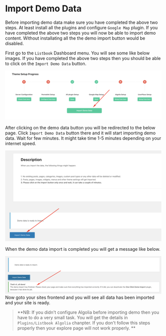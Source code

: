 # Import Demo Data

Before importing demo data make sure you have completed the above two steps. At least install all the plugins and configure `Google Map` plugin. If you have completed the above two steps you will now be able to import demo content. Without installating all the the demo import button would be disabled.

First go to the `Listbook` Dashboard menu. You will see some like below images. If you have completed the above two steps then you should be able to click on the `Import Demo Data` button.

![](/assets/import-demo-content.png)

After clicking on the demo data button you will be redirected to the below page. Click `Import Demo Data` button there and it will start importing demo data. Wait for few minutes. It might take time 1-5 minutes depending on your internet speed.

![](/assets/importing-page.png)

When the demo data import is completed you will get a message like below.

![](/assets/complete-demo-import.png)Now goto your sites frontend and you will see all data has been imported and your site is ready.



> **NB: If you didn't configure Algolia before importing demo then you have to do a very small task. You will get the details in `Plugins/Listbook Algolia` chanpter. If you don't follow this steps properly then your explore page will not work properly. **



